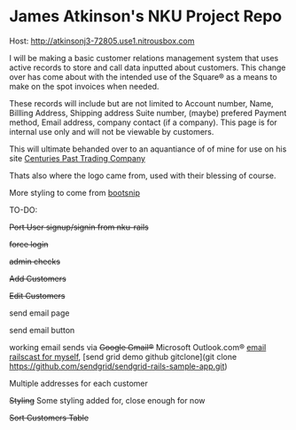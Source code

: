 # James Atkinson's NKU Project Repo
Host: http://atkinsonj3-72805.use1.nitrousbox.com

I will be making a basic customer relations management system that uses active records to store and call data inputted about customers. This change over has come about with the intended use of the Square® as a means to make on the spot invoices when needed.

These records will include but are not limited to Account number, Name, Billling Address, Shipping address Suite number, (maybe) prefered Payment method, Email address, company contact (if a company).
This page is for internal use only and will not be viewable by customers.

This will ultimate behanded over to an aquantiance of of mine for use on his site [Centuries Past Trading Company](http://www.centuriespasttc.com "Centuries Past TC.")

Thats also where the logo came from, used with their blessing of course.

More styling to come from [bootsnip](http://bootsnipp.com)

TO-DO:

~~Port User signup/signin from nku-rails~~

~~force login~~

~~admin checks~~

~~Add Customers~~

~~Edit Customers~~

send email page

send email button

working email sends via ~~Google Gmail®~~ Microsoft Outlook.com®
[email railscast for myself](http://railscasts.com/episodes/206-action-mailer-in-rails-3), [send grid demo github gitclone](git clone https://github.com/sendgrid/sendgrid-rails-sample-app.git)

Multiple addresses for each customer

~~Styling~~ Some styling added for, close enough for now

~~Sort Customers Table~~
